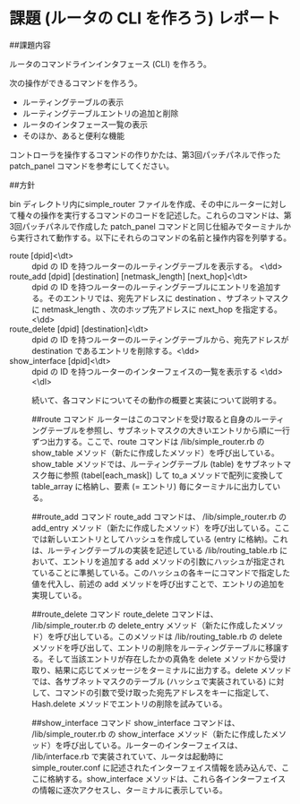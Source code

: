 # 課題 (ルータの CLI を作ろう) レポート

##課題内容

ルータのコマンドラインインタフェース (CLI) を作ろう。

次の操作ができるコマンドを作ろう。

* ルーティングテーブルの表示
* ルーティングテーブルエントリの追加と削除
* ルータのインタフェース一覧の表示
* そのほか、あると便利な機能

コントローラを操作するコマンドの作りかたは、第3回パッチパネルで作った patch_panel コマンドを参考にしてください。

##方針

bin ディレクトリ内にsimple_router ファイルを作成、その中にルーターに対して種々の操作を実行するコマンドのコードを記述した。これらのコマンドは、第3回パッチパネルで作成した patch_panel コマンドと同じ仕組みでターミナルから実行されて動作する。以下にそれらのコマンドの名前と操作内容を列挙する。

<dl>
	<dt>route [dpid]<\dt>
	<dd>dpid の ID を持つルーターのルーティングテーブルを表示する。 <\dd>
	<dt>route_add [dpid] [destination] [netmask_length] [next_hop]<\dt>
	<dd>dpid の ID を持つルーターのルーティングテーブルにエントリを追加する。そのエントリでは、宛先アドレスに destination 、サブネットマスクに netmask_length 、次のホップ先アドレスに next_hop を指定する。<\dd>
	<dt>route_delete [dpid] [destination]<\dt>
	<dd>dpid の ID を持つルーターのルーティングテーブルから、宛先アドレスが destination であるエントリを削除する。<\dd>
	<dt>show_interface [dpid]<\dt>
	<dd>dpid の ID を持つルーターのインターフェイスの一覧を表示する <\dd>
<\dl>

続いて、各コマンドについてその動作の概要と実装について説明する。

##route コマンド
ルーターはこのコマンドを受け取ると自身のルーティングテーブルを参照し、サブネットマスクの大きいエントリから順に一行ずつ出力する。ここで、route コマンドは /lib/simple_router.rb の show_table メソッド（新たに作成したメソッド）を呼び出している。show_table メソッドでは、ルーティングテーブル (table) をサブネットマスク毎に参照 (tabel[each_mask]) して to_a メソッドで配列に変換して table_array に格納し、要素 (= エントリ) 毎にターミナルに出力している。

##route_add コマンド 
route_add コマンドは、 /lib/simple_router.rb の add_entry メソッド（新たに作成したメソッド）を呼び出している。ここでは新しいエントリとしてハッシュを作成している (entry に格納)。これは、ルーティングテーブルの実装を記述している /lib/routing_table.rb において、エントリを追加する add メソッドの引数にハッシュが指定されていることに準拠している。このハッシュの各キーにコマンドで指定した値を代入し、前述の add メソッドを呼び出すことで、エントリの追加を実現している。

##route_delete コマンド
route_delete コマンドは、 /lib/simple_router.rb の delete_entry メソッド（新たに作成したメソッド）を呼び出している。このメソッドは /lib/routing_table.rb の delete メソッドを呼び出して、エントリの削除をルーティングテーブルに移譲する。そして当該エントリが存在したかの真偽を delete メソッドから受け取り、結果に応じてメッセージをターミナルに出力する。delete メソッドでは、各サブネットマスクのテーブル (ハッシュで実装されている) に対して、コマンドの引数で受け取った宛先アドレスをキーに指定して、 Hash.delete メソッドでエントリの削除を試みている。

##show_interface コマンド
show_interface コマンドは、 /lib/simple_router.rb の show_interface メソッド（新たに作成したメソッド）を呼び出している。ルーターのインターフェイスは、 /lib/interface.rb で実装されていて、ルータは起動時に simple_router.conf に記述されたインターフェイス情報を読み込んで、ここに格納する。show_interface メソッドは、これら各インターフェイスの情報に逐次アクセスし、ターミナルに表示している。


















